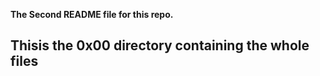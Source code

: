 **The Second README file for this repo.**
## Thisis the 0x00 directory containing the whole files ##

